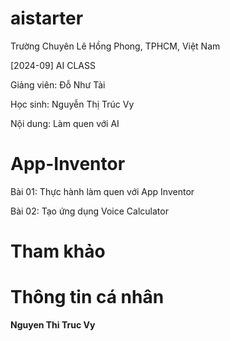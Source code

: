 # aistarter
Trường Chuyên Lê Hồng Phong, TPHCM, Việt Nam

[2024-09] AI CLASS

Giảng viên: Đỗ Như Tài

Học sinh: Nguyễn Thị Trúc Vy

Nội dung: Làm quen với AI

# App-Inventor
Bài 01: Thực hành làm quen với App Inventor

Bài 02: Tạo ứng dụng Voice Calculator

# Tham khảo

# Thông tin cá nhân
**Nguyen Thi Truc Vy**
